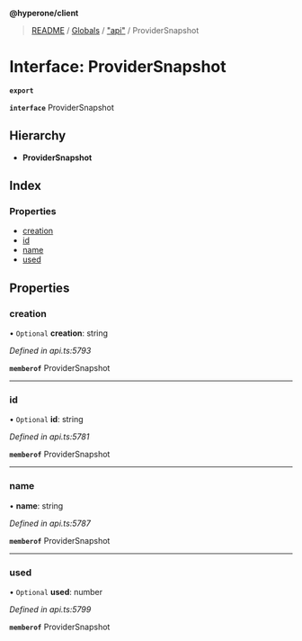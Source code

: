 **@hyperone/client**

> [README](../README.md) / [Globals](../globals.md) / ["api"](../modules/_api_.md) / ProviderSnapshot

# Interface: ProviderSnapshot

**`export`** 

**`interface`** ProviderSnapshot

## Hierarchy

* **ProviderSnapshot**

## Index

### Properties

* [creation](_api_.providersnapshot.md#creation)
* [id](_api_.providersnapshot.md#id)
* [name](_api_.providersnapshot.md#name)
* [used](_api_.providersnapshot.md#used)

## Properties

### creation

• `Optional` **creation**: string

*Defined in api.ts:5793*

**`memberof`** ProviderSnapshot

___

### id

• `Optional` **id**: string

*Defined in api.ts:5781*

**`memberof`** ProviderSnapshot

___

### name

•  **name**: string

*Defined in api.ts:5787*

**`memberof`** ProviderSnapshot

___

### used

• `Optional` **used**: number

*Defined in api.ts:5799*

**`memberof`** ProviderSnapshot
